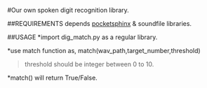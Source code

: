 #Our own spoken digit recognition library.

##REQUIREMENTS
depends [pocketsphinx](https://pypi.org/project/pocketsphinx2/) & soundfile libraries.

##USAGE
*import dig_match.py as a regular library.

*use match function as,
match(wav_path,target_number,threshold)

>threshold should be integer between 0 to 10.

*match() will return True/False.
